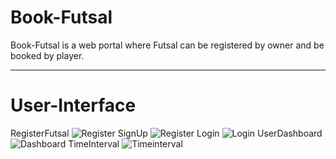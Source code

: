# Book-Futsal
Book-Futsal is a web portal where Futsal can be registered by owner and be booked by player.


---
# User-Interface

RegisterFutsal
![Register](https://github.com/Aashish69-96/Book-Futsal/blob/main/images/register.png)
SignUp
![Register](https://github.com/Aashish69-96/Book-Futsal/blob/main/images/signup.png)
Login
![Login](https://github.com/Aashish69-96/Book-Futsal/blob/main/images/login.png)
UserDashboard
![Dashboard](https://github.com/Aashish69-96/Book-Futsal/blob/main/images/dashboard.png)
TimeInterval
![Timeinterval](https://github.com/Aashish69-96/Book-Futsal/blob/main/images/timeinterval.png)
